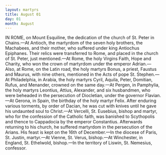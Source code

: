 ```yaml
---
layout: martyrs
title: August 01
day: 01
month: August
---
```

IN ROME, on Mount Esquiline, the dedication
of the church of St. Peter in Chains.&mdash;At
Antioch, the martyrdom of the seven holy
brothers, the Machabees, and their mother,
who suffered under king Antiochus Epiphanes. Their
relics were transferred to Rome, and placed in the
church of St. Peter, just mentioned.&mdash;At Rome, the
holy Virgins Faith, Hope and Charity, who won the
crown of martyrdom under the emperor Adrian.&mdash;
Also, at Rome, on the Latin road, the holy martyrs
Bonus, a priest, Faustus and Maurus, with nine
others, mentioned in the Acts of pope St. Stephen.&mdash;At Philadelphia, in Arabia, the holy martyrs Cyril,
Aquila, Peter, Domitian, Rufus, and Menander,
crowned on the same day.&mdash;At Pergen, in Pamphylia, the holy martyrs Leontius, Attius, Alexander, and six husbandmen, who were beheaded in the
persecution of Diocletian, under the governor Flavian.&mdash;At Gerona, in Spain, the birthday of the holy
martyr Felix. After enduring various torments,
by order of Dacian, he was cut with knives until he
gave his undaunted soul to Christ.&mdash;At Vercelli, St.
Eusebius, bishop and martyr, who for the confession
of the Catholic faith, was banished to Scythopolis
and thence to Cappadocia by the emperor Constantius. Afterwards returning to his church, he suffered martyrdom in the persecution of the Arians.
His feast is kept on the 16th of December.&mdash;In the
diocese of Paris, St. Justin, martyr.&mdash;At Vienne, St.
Verus, bishop.&mdash;At Winchester, in England, St. Ethelwold, bishop.&mdash;In the territory of Liswin, St. Nemesius, confessor.


